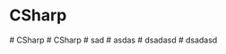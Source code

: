 # CSharp
#   C S h a r p  
 #   C S h a r p  
 # sad
#   a s d a s  
 #   d s a d a s d  
 #   d s a d a s d  
 
